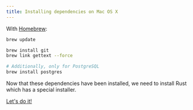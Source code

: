 ```yaml
---
title: Installing dependencies on Mac OS X
---
```


With [Homebrew](https://brew.sh/):

```bash
brew update

brew install git
brew link gettext --force

# Additionally, only for PostgreSQL
brew install postgres
```

Now that these dependencies have been installed, we need to install Rust which has a special installer.

<a class="action" href="/installation/deps/rust">Let's do it!</a>
